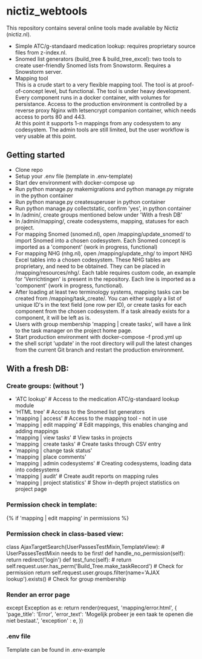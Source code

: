 # nictiz_webtools
This repository contains several online tools made available by Nictiz (nictiz.nl).

- Simple ATC/g-standaard medication lookup: requires proprietary source files from z-index.nl.
- Snomed list generators (build_tree & build_tree_excel): two tools to create user-friendly Snomed lists from Snowstorm. Requires a Snowstorm server.
- Mapping tool<br>
This is a crude start to a very flexible mapping tool. The tool is at proof-of-concept level, but functional. The tool is under heavy development. Every component runs in a docker container, with volumes for persistance. Access to the production environment is controlled by a reverse proxy Nginx with letsencrypt companion container, which needs access to ports 80 and 443. <br>
At this point it supports 1-n mappings from any codesystem to any codesystem. The admin tools are still limited, but the user workflow is very usable at this point.
## Getting started
- Clone repo
- Setup your .env file (template in .env-template)
- Start dev environment with docker-compose up
- Run python manage.py makemigrations and python manage.py migrate in the python container
- Run python manage.py createsuperuser in python container
- Run python manage.py collectstatic, confirm 'yes', in python container
- In /admin/, create groups mentioned below under 'With a fresh DB'
- In /admin/mapping/, create codesystems, mapping, statuses for each project.
- For mapping Snomed (snomed.nl), open /mapping/update_snomed/ to import Snomed into a chosen codesystem. Each Snomed concept is imported as a 'component' (work in progress, functional)
- For mapping NHG (nhg.nl), open /mapping/update_nhg/ to import NHG Excel tables into a chosen codesystem. These NHG tables are proprietary, and need to be obtained. They can be placed in /mapping/resources/nhg/. Each table requires custom code, an example for 'Verrichtingen' is present in the repository. Each line is imported as a 'component' (work in progress, functional).
- After loading at least two terminology systems, mapping tasks can be created from /mapping/task_create/. You can either supply a list of unique ID's in the text field (one row per ID), or create tasks for each component from the chosen codesystem. If a task already exists for a component, it will be left as is.
- Users with group membership 'mapping | create tasks', will have a link to the task manager on the project home page.
- Start production environment with docker-compose -f prod.yml up
- the shell script 'update' in the root directory will pull the latest changes from the current Git branch and restart the production environment.

## With a fresh DB:

### Create groups: (without ')
- 'ATC lookup'                      # Access to the medication ATC/g-standaard lookup module
- 'HTML tree'                       # Access to the Snomed list generators
- 'mapping | access'                # Access to the mapping tool - not in use
- 'mapping | edit mapping'          # Edit mappings, this enables changing and adding mappings
- 'mapping | view tasks'            # View tasks in projects
- 'mapping | create tasks'          # Create tasks through CSV entry
- 'mapping | change task status'    
- 'mapping | place comments'        
- 'mapping | admin codesystems'     # Creating codesystems, loading data into codesystems
- 'mapping | audit'                 # Create audit reports on mapping rules
- 'mapping | project statistics'    # Show in-depth project statistics on project page


### Permission check in template:
{% if 'mapping | edit mapping' in permissions %}
### Permission check in class-based view:

class AjaxTargetSearch(UserPassesTestMixin,TemplateView):  # UserPassesTestMixin needs to be first!
    def handle_no_permission(self):
        return redirect('login')
    def test_func(self):
        # return self.request.user.has_perm('Build_Tree.make_taskRecord') # Check for permission
        return self.request.user.groups.filter(name='AJAX lookup').exists() # Check for group membership
### Render an error page
except Exception as e:
    return render(request, 'mapping/error.html', {
    'page_title': 'Error',
    'error_text': 'Mogelijk probeer je een taak te openen die niet bestaat.',
    'exception' : e,
    })

### .env file
Template can be found in .env-example